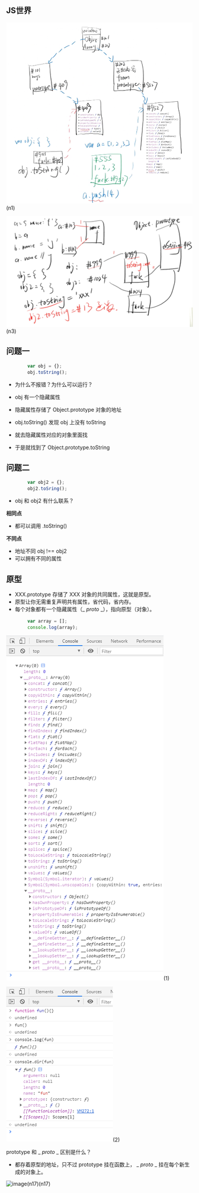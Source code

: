 ## JS世界

![image](../images2/66/n1.png)(n1)

![image](../images2/66/n3.png)(n3)

## 问题一

```javascript
        var obj = {};
        obj.toString();
```
* 为什么不报错？为什么可以运行？

* obj 有一个隐藏属性
* 隐藏属性存储了 Object.prototype 对象的地址
* obj.toString() 发现 obj 上没有 toString
* 就去隐藏属性对应的对象里面找
* 于是就找到了 Object.prototype.toString

## 问题二

```javascript
        var obj2 = {};
        obj2.toSring();
```
* obj 和 obj2 有什么联系？

**相同点**
* 都可以调用 .toString()

**不同点**
* 地址不同 obj !== obj2
* 可以拥有不同的属性

## 原型

* XXX.prototype 存储了 XXX 对象的共同属性，这就是原型。
* 原型让你无需重复声明共有属性，省代码，省内存。
* 每个对象都有一个隐藏属性（_ _proto_ _），指向原型（对象）。

```javascript
        var array = [];
        console.log(array);
```
![image](../images2/66/1.png)(1)

![image](../images2/66/2.png)(2)

prototype 和 _ _proto_ _ 区别是什么？

* 都存着原型的地址，只不过 prototype 挂在函数上， _ _proto_ _ 挂在每个新生成的对象上。

![image](../images/66/n17.png)(n17)(n17)
